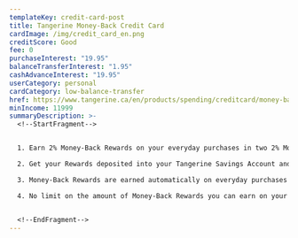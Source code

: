 ```yaml
---
templateKey: credit-card-post
title: Tangerine Money-Back Credit Card
cardImage: /img/credit_card_en.png
creditScore: Good
fee: 0
purchaseInterest: "19.95"
balanceTransferInterest: "1.95"
cashAdvanceInterest: "19.95"
userCategory: personal
cardCategory: low-balance-transfer
href: https://www.tangerine.ca/en/products/spending/creditcard/money-back/
minIncome: 11999
summaryDescription: >-
  <!--StartFragment-->


  1. Earn 2% Money-Back Rewards on your everyday purchases in two 2% Money-Back Categories of your choice, and 0.50% Money-Back Rewards on all your other everyday purchases.\

  2. Get your Rewards deposited into your Tangerine Savings Account and get a third3rd 2% Money-Back Category.\

  3. Money-Back Rewards are earned automatically on everyday purchases and paid monthly. These can be applied to your Credit Card balance or redeemed into your Savings Account.\

  4. No limit on the amount of Money-Back Rewards you can earn on your everyday purchases. Conditions apply.


  <!--EndFragment-->
---
```

